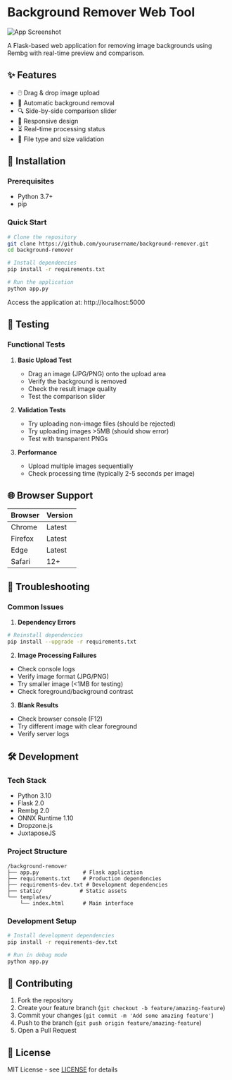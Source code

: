 # Background Remover Web Tool

![App Screenshot](https://via.placeholder.com/800x500?text=Background+Remover+Screenshot)

A Flask-based web application for removing image backgrounds using Rembg with real-time preview and comparison.

## ✨ Features
- 🖱️ Drag & drop image upload
- 🎨 Automatic background removal
- 🔍 Side-by-side comparison slider
- 📱 Responsive design
- ⏳ Real-time processing status
- 🚫 File type and size validation

## 🚀 Installation

### Prerequisites
- Python 3.7+
- pip

### Quick Start
```bash
# Clone the repository
git clone https://github.com/yourusername/background-remover.git
cd background-remover

# Install dependencies
pip install -r requirements.txt

# Run the application
python app.py
```
Access the application at: http://localhost:5000

## 🧪 Testing

### Functional Tests
1. **Basic Upload Test**
   - Drag an image (JPG/PNG) onto the upload area
   - Verify the background is removed
   - Check the result image quality
   - Test the comparison slider

2. **Validation Tests**
   - Try uploading non-image files (should be rejected)
   - Try uploading images >5MB (should show error)
   - Test with transparent PNGs

3. **Performance**
   - Upload multiple images sequentially
   - Check processing time (typically 2-5 seconds per image)

## 🌐 Browser Support
| Browser       | Version       |
|---------------|---------------|
| Chrome        | Latest        |
| Firefox       | Latest        |
| Edge          | Latest        |
| Safari        | 12+           |

## 🔧 Troubleshooting

### Common Issues
1. **Dependency Errors**
```bash
# Reinstall dependencies
pip install --upgrade -r requirements.txt
```

2. **Image Processing Failures**
- Check console logs
- Verify image format (JPG/PNG)
- Try smaller image (<1MB for testing)
- Check foreground/background contrast

3. **Blank Results**
- Check browser console (F12)
- Try different image with clear foreground
- Verify server logs

## 🛠 Development

### Tech Stack
- Python 3.10
- Flask 2.0
- Rembg 2.0
- ONNX Runtime 1.10
- Dropzone.js
- JuxtaposeJS

### Project Structure
```
/background-remover
├── app.py              # Flask application
├── requirements.txt    # Production dependencies
├── requirements-dev.txt # Development dependencies
├── static/            # Static assets
└── templates/
    └── index.html      # Main interface
```

### Development Setup
```bash
# Install development dependencies
pip install -r requirements-dev.txt

# Run in debug mode
python app.py
```

## 🤝 Contributing
1. Fork the repository
2. Create your feature branch (`git checkout -b feature/amazing-feature`)
3. Commit your changes (`git commit -m 'Add some amazing feature'`)
4. Push to the branch (`git push origin feature/amazing-feature`)
5. Open a Pull Request

## 📜 License
MIT License - see [LICENSE](LICENSE) for details